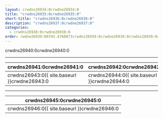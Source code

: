 ```yaml
---
layout: crwdns26934:0crwdne26934:0
title: "crwdns26935:0crwdne26935:0"
short-title: "crwdns26936:0crwdne26936:0"
description: "crwdns26937:0crwdne26937:0"
categories:
  - crwdns26938:0crwdne26938:0
order: rwdne26939:00745.4760873crwdns26939:0crwdne26939:0crwdns26939:0crwdne26939:0
---
```

crwdns26940:0crwdne26940:0

<hr />

| crwdns26941:0crwdne26941:0                   | crwdns26942:0crwdne26942:0                   |
| -------------------------------------------- | -------------------------------------------- |
| crwdns26943:0{{ site.baseurl }}crwdne26943:0 | crwdns26944:0{{ site.baseurl }}crwdne26944:0 |

<hr />

| crwdns26945:0crwdne26945:0                   |
| -------------------------------------------- |
| crwdns26946:0{{ site.baseurl }}crwdne26946:0 |